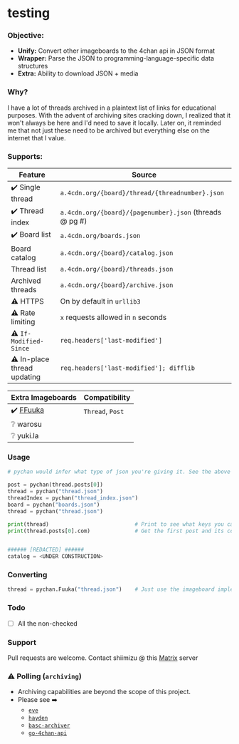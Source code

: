 # testing

### Objective:
- **Unify:** Convert other imageboards to the 4chan api in JSON format
- **Wrapper:** Parse the JSON to programming-language-specific data structures
- **Extra:** Ability to download JSON + media

### Why?
I have a lot of threads archived in a plaintext list of links for educational purposes. With the advent of archiving sites cracking down, I realized that it won't always be here and I'd need to save it locally. Later on, it reminded me that not just these need to be archived but everything else on the internet that I value.

### Supports:
|   Feature                     |                        Source                             |
|-------------------------------|-----------------------------------------------------------|
|   ✔️ Single thread             |`a.4cdn.org/{board}/thread/{threadnumber}.json`            |
|   ✔️ Thread index                |`a.4cdn.org/{board}/{pagenumber}.json` (threads @ pg #)    |
|   ✔️ Board list                  |`a.4cdn.org/boards.json`                                   |
|    Board catalog             |`a.4cdn.org/{board}/catalog.json`                          |
|   Thread list                 |`a.4cdn.org/{board}/threads.json`                          |
|   Archived threads            |`a.4cdn.org/{board}/archive.json`                          |
|  ⚠️ HTTPS                       |On by default in `urllib3`                                 |
|  ⚠️ Rate limiting               |`x` requests allowed in `n` seconds                        |
|  ⚠️ `If-Modified-Since`         |`req.headers['last-modified']`                             |
|  ⚠️ In-place thread updating |`req.headers['last-modified']; difflib`                    |

|**Extra Imageboards** | Compatibility |
|-------------------------------|----------|
|✔️ [FFuuka](https://archive.4plebs.org/_/articles/credits/#archives)|  `Thread`, `Post` |
|:grey_question: warosu|
|:grey_question: yuki.la |
### Usage

```python
# pychan would infer what type of json you're giving it. See the above table.

post = pychan(thread.posts[0])
thread = pychan("thread.json")
threadIndex = pychan("thread_index.json")
board = pychan("boards.json")
thread = pychan("thread.json")

print(thread)                           # Print to see what keys you can call
print(thread.posts[0].com)              # Get the first post and its comment


###### [REDACTED] ######
catalog = <UNDER CONSTRUCTION>
```
### Converting
```python
thread = pychan.Fuuka("thread.json")    # Just use the imageboard implementation
```

### Todo
- [ ] All the non-checked

### Support
Pull requests are welcome.
Contact shiimizu @ this [Matrix](https://matrix.to/#/#bibanon-chat:matrix.org) server


### ⚠️ Polling (`archiving`)
- Archiving capabilities are beyond the scope of this project.
- Please see :arrow_right:
  - [`eve`](https://github.com/bibanon/eve)
  - [`hayden`](https://github.com/bbepis/Hayden)
  - [`basc-archiver`](https://github.com/bibanon/BASC-Archiver)
  - [`go-4chan-api`](https://github.com/moshee/go-4chan-api)
